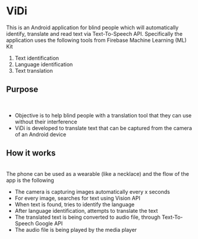 # ViDi
This is an Android application for blind people which will automatically identify, translate and read text via Text-To-Speech API.
Specifically the application uses the following tools from Firebase Machine Learning (ML) Kit 
1.	Text identification
2.	Language identification
3.	Text translation

<h2>Purpose</h2>
<br>
<ul>
  <li>Objective is to help blind people with a translation tool that they can use without their interference</li>
  <li>ViDi is developed to translate text that can be captured from the camera of an Android device</li>
</ul>

<h2>How it works</h2>

<br>The phone can be used as a wearable (like a necklace) and the flow of the app is the following
<ul>
  <li>The camera is capturing images automatically every x seconds</li> 
  <li>For every image, searches for text using Vision API</li>
  <li>When text is found, tries to identify the language</li>
  <li>After language identification, attempts to translate the text</li>
  <li>The translated text is being converted to audio file, through Text-To-Speech Google API</li>
  <li>The audio file is being played by the media player</li>
</ul>
